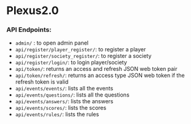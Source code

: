 # Plexus2.0

### API Endpoints:

- `admin/` : to open admin panel
- `api/register/player_register/`: to register a player
- `api/register/society_register/`: to register a society
- `api/register/login/`: to login player/society
- `api/token/`: returns an access and refresh JSON web token pair
- `api/token/refresh/`: returns an access type JSON web token if the refresh token is valid
- `api/events/events/`: lists all the events
- `api/events/questions/`: lists all the questions
- `api/events/answers/`: lists the answers
- `api/events/scores/`: lists the scores
- `api/events/rules/`: lists the rules
